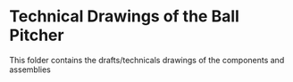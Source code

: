 # Technical Drawings of the Ball Pitcher

This folder contains the drafts/technicals drawings of the components and assemblies
